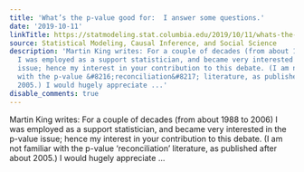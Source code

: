 ```yaml
---
title: 'What’s the p-value good for:  I answer some questions.'
date: '2019-10-11'
linkTitle: https://statmodeling.stat.columbia.edu/2019/10/11/whats-the-p-value-good-for-i-answer-some-questions/
source: Statistical Modeling, Causal Inference, and Social Science
description: 'Martin King writes: For a couple of decades (from about 1988 to 2006)
  I was employed as a support statistician, and became very interested in the p-value
  issue; hence my interest in your contribution to this debate. (I am not familiar
  with the p-value &#8216;reconciliation&#8217; literature, as published after about
  2005.) I would hugely appreciate ...'
disable_comments: true
---
```

Martin King writes: For a couple of decades (from about 1988 to 2006) I was employed as a support statistician, and became very interested in the p-value issue; hence my interest in your contribution to this debate. (I am not familiar with the p-value &#8216;reconciliation&#8217; literature, as published after about 2005.) I would hugely appreciate ...